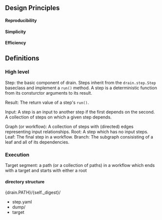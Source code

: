 ## Design Principles

#### Reproducibility
#### Simplicity
#### Efficiency

## Definitions

### High level
Step: the basic component of drain. Steps inherit from the `drain.step.Step` baseclass and implement a `run()` method. A step is a deterministic function from its consturctor arguments to its result.

Result: The return value of a step's `run()`.

Input: A step is an input to another step if the first depends on the second. A collection of steps on which a given step depends.

Graph (or workflow): A collection of steps with (directed) edges representing input relationships.
Root: A step which has no input steps.
Leaf: The final step in a workflow.
Branch: The subgraph consisisting of a leaf and all of its dependencies.

### Execution
Target segment: a path (or a collection of paths) in a workflow which ends with a target and starts with either a root 

#### directory structure
{drain.PATH}/{self._digest}/
 - step.yaml
 - dump/
 - target
     
